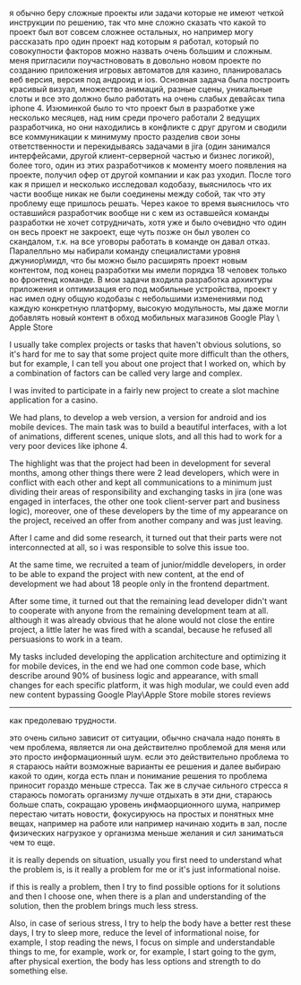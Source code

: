 я обычно беру сложные проекты или задачи которые не имеют четкой инструкции по решению, так что мне сложно сказать что
какой то проект был вот совсем сложнее остальных, но например могу рассказать про один проект над которым я работал, который
по совокупности факторов можно назвать очень большим и сложным. меня пригласили поучастнововать в довольно новом проекте
по созданию приложения игровых автоматов для казино, планировалась веб версия, версия под андроид и ios. Основная задача 
была построить красивый визуал, множество анимаций, разные сцены, уникальные слоты и все это должно было работать на очень
слабых девайсах типа iphone 4. Изюминкой было то что проект был в разработке уже несколько месяцев, над ним среди прочего
работали 2 ведущих разработчика, но они находились в конфликте с друг другом и сводили все коммуникации к минимуму просто
разделив свои зоны ответственности и перекидываясь задачами в jira (один занимался интерфейсами, другой клиент-серверной
частью и бизнес логикой), более того, один из этих разработчиков к моменту моего
появления на проекте, получил офер от другой компании и как раз уходил. После того как я пришел и несколько исследовал
кодобазу, выяснилось что их части вообще никак не были соединены между собой, так что эту проблему еще пришлось решать.
Через какое то время выяснилось что оставшийся разработчик вообще ни с кем из оставшейся команды разработки не хочет
сотрудничать, хотя уже и было очевидно что один он весь проект не закроект, еще чуть позже он был уволен со скандалом,
т.к. на все уговоры работать в команде он давал отказ. Паралелльно мы набирали команду специалистами уровня джуниор\мидл,
что бы можно было расширять проект новым контентом, под конец разработки мы имели порядка 18 человек только во фронтенд
команде. В мои задачи входила разработка архиктуры приложения и оптимизация его под мобильные устройства, проект у нас 
имел одну общую кодобазы с небольшими изменениями под каждую конкретную платформу, высокую модульность, мы даже могли 
добавлять новый контент в обход мобильных магазинов Google Play \ Apple Store



I usually take complex projects or tasks that haven't obvious solutions, so it's hard for me to say that
some project quite more difficult than the others, but for example, I can tell you about one project that I worked on, 
which by a combination of factors can be called very large and complex.

I was invited to participate in a fairly new project to create a slot machine application for a casino. 

We had plans, to develop a web version, a version for android and ios mobile devices.
The main task was to build a beautiful interfaces, with a lot of animations, different scenes, unique slots,
and all this had to work for a very poor devices like iphone 4. 

The highlight was that the project had been in development for several months, among other things there were 2 lead 
developers, which were in conflict with each other and kept all communications to a minimum just
dividing their areas of responsibility and exchanging tasks in jira (one was engaged in interfaces, the other one took client-server
part and business logic), moreover, one of these developers by the time of my
appearance on the project, received an offer from another company and was just leaving.

After I came and did some research, it turned out that their parts were not interconnected at all, so i was responsible 
to solve this issue too.

At the same time, we recruited a team of junior/middle developers, in order to be able to expand the project with new 
content, at the end of development we had about 18 people only in the frontend department. 

After some time, it turned out that the remaining lead developer didn't want to cooperate with anyone from the remaining 
development team at all. although it was already obvious that he alone would not close the entire project, a little later
he was fired with a scandal, because he refused all persuasions to work in a team.

My tasks included developing the application architecture and optimizing it for mobile devices, in the end 
we had one common code base, which describe around 90% of business logic and appearance, with small changes for each specific 
platform, it was high modular, we could even add new content bypassing Google Play\Apple Store mobile stores reviews



----------------------------------
как предолеваю трудности.

это очень сильно зависит от ситуации, обычно сначала надо понять в чем проблема, является ли она действително проблемой
для меня или это просто информационный шум. если это действительно проблема то я стараюсь найти возможные варианты ее 
решения и далее выбираю какой то один, когда есть план и понимание решения то проблема приносит гораздо меньше стресса.
Так же в случае сильного стресса я стараюсь помогать организму лучше отдыхать в эти дни, стараюсь больше спать, сокращаю
уровень инфмаорционного шума, например перестаю читать новости, фокусируюсь на простых и понятных мне вещах, например на
работе или например начинаю ходить в зал, после физических нагрузкое у организма меньше желания и сил заниматься чем то еще.


it is really depends on situation, usually you first need to understand what the problem is, is it really a problem
for me or it's just informational noise.

if this is really a problem, then I try to find possible options for it solutions and then I choose one, 
when there is a plan and understanding of the solution, then the problem brings much less stress.

Also, in case of serious stress, I try to help the body have a better rest these days, I try to sleep more, reduce
the level of informational noise, for example, I stop reading the news, I focus on simple and understandable things to me, for example,
work or, for example, I start going to the gym, after physical exertion, the body has less options and strength to do something else.
